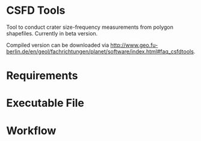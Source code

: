 # CSFD Tools
Tool to conduct crater size-frequency measurements from polygon shapefiles.
Currently in beta version.

Compiled version can be downloaded via http://www.geo.fu-berlin.de/en/geol/fachrichtungen/planet/software/index.html#faq_csfdtools.

# Requirements


# Executable File


# Workflow


